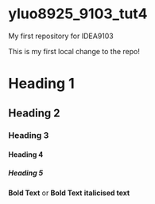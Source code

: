 # yluo8925_9103_tut4

My first repository for IDEA9103

This is my first local change to the repo!

# Heading 1
## Heading 2
### Heading 3
#### Heading 4 
##### Heading 5


**Bold Text** or __Bold Text__
__italicised text__